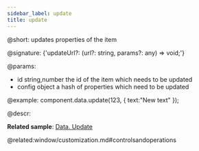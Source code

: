 ```yaml
---
sidebar_label: update
title: update
---          
```


@short: updates properties of the item

@signature: {'updateUrl?: (url?: string, params?: any) => void;'}
	
@params:
- id			string,number		the id of the item which needs to be updated
- config		object				a hash of properties which need to be updated


@example:
component.data.update(123, { text:"New text" });


@descr:

**Related sample**: [Data. Update](https://snippet.dhtmlx.com/4g90gi6b)

@related:window/customization.md#controlsandoperations
